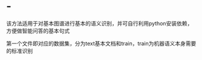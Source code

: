 # -
该方法适用于对基本图谱进行基本的语义识别，并可自行利用python安装依赖，方便做智能问答的基本句式

第一个文件即对应的数据集，分为text基本文档和train，train为机器语义本身需要的标准识别
